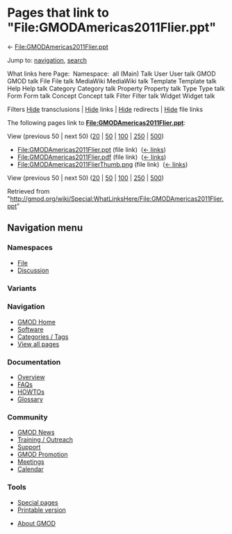 <div id="mw-page-base" class="noprint">

</div>

<div id="mw-head-base" class="noprint">

</div>

<div id="content" class="mw-body" role="main">

<span id="top"></span>

<div id="mw-js-message" style="display:none;">

</div>



# <span dir="auto">Pages that link to "File:GMODAmericas2011Flier.ppt"</span>

<div id="bodyContent">

<div id="contentSub">

←
[File:GMODAmericas2011Flier.ppt](/wiki/File:GMODAmericas2011Flier.ppt "File:GMODAmericas2011Flier.ppt")

</div>

<div id="jump-to-nav" class="mw-jump">

Jump to: [navigation](#mw-navigation), [search](#p-search)

</div>

<div id="mw-content-text">

What links here Page:  Namespace:  all (Main) Talk User User talk GMOD
GMOD talk File File talk MediaWiki MediaWiki talk Template Template talk
Help Help talk Category Category talk Property Property talk Type Type
talk Form Form talk Concept Concept talk Filter Filter talk Widget
Widget talk

Filters
[Hide](/mediawiki/index.php?title=Special:WhatLinksHere/File:GMODAmericas2011Flier.ppt&hidetrans=1 "Special:WhatLinksHere/File:GMODAmericas2011Flier.ppt")
transclusions \|
[Hide](/mediawiki/index.php?title=Special:WhatLinksHere/File:GMODAmericas2011Flier.ppt&hidelinks=1 "Special:WhatLinksHere/File:GMODAmericas2011Flier.ppt")
links \|
[Hide](/mediawiki/index.php?title=Special:WhatLinksHere/File:GMODAmericas2011Flier.ppt&hideredirs=1 "Special:WhatLinksHere/File:GMODAmericas2011Flier.ppt")
redirects \|
[Hide](/mediawiki/index.php?title=Special:WhatLinksHere/File:GMODAmericas2011Flier.ppt&hideimages=1 "Special:WhatLinksHere/File:GMODAmericas2011Flier.ppt")
file links

The following pages link to
**[File:GMODAmericas2011Flier.ppt](/wiki/File:GMODAmericas2011Flier.ppt "File:GMODAmericas2011Flier.ppt")**:

View (previous 50 \| next 50)
([20](/mediawiki/index.php?title=Special:WhatLinksHere/File:GMODAmericas2011Flier.ppt&limit=20 "Special:WhatLinksHere/File:GMODAmericas2011Flier.ppt")
\|
[50](/mediawiki/index.php?title=Special:WhatLinksHere/File:GMODAmericas2011Flier.ppt&limit=50 "Special:WhatLinksHere/File:GMODAmericas2011Flier.ppt")
\|
[100](/mediawiki/index.php?title=Special:WhatLinksHere/File:GMODAmericas2011Flier.ppt&limit=100 "Special:WhatLinksHere/File:GMODAmericas2011Flier.ppt")
\|
[250](/mediawiki/index.php?title=Special:WhatLinksHere/File:GMODAmericas2011Flier.ppt&limit=250 "Special:WhatLinksHere/File:GMODAmericas2011Flier.ppt")
\|
[500](/mediawiki/index.php?title=Special:WhatLinksHere/File:GMODAmericas2011Flier.ppt&limit=500 "Special:WhatLinksHere/File:GMODAmericas2011Flier.ppt"))

- [File:GMODAmericas2011Flier.ppt](/wiki/File:GMODAmericas2011Flier.ppt "File:GMODAmericas2011Flier.ppt")
  (file link) ‎ <span class="mw-whatlinkshere-tools">([←
  links](/mediawiki/index.php?title=Special:WhatLinksHere&target=File%3AGMODAmericas2011Flier.ppt "Special:WhatLinksHere"))</span>
- [File:GMODAmericas2011Flier.pdf](/wiki/File:GMODAmericas2011Flier.pdf "File:GMODAmericas2011Flier.pdf")
  (file link) ‎ <span class="mw-whatlinkshere-tools">([←
  links](/mediawiki/index.php?title=Special:WhatLinksHere&target=File%3AGMODAmericas2011Flier.pdf "Special:WhatLinksHere"))</span>
- [File:GMODAmericas2011FlierThumb.png](/wiki/File:GMODAmericas2011FlierThumb.png "File:GMODAmericas2011FlierThumb.png")
  (file link) ‎ <span class="mw-whatlinkshere-tools">([←
  links](/mediawiki/index.php?title=Special:WhatLinksHere&target=File%3AGMODAmericas2011FlierThumb.png "Special:WhatLinksHere"))</span>

View (previous 50 \| next 50)
([20](/mediawiki/index.php?title=Special:WhatLinksHere/File:GMODAmericas2011Flier.ppt&limit=20 "Special:WhatLinksHere/File:GMODAmericas2011Flier.ppt")
\|
[50](/mediawiki/index.php?title=Special:WhatLinksHere/File:GMODAmericas2011Flier.ppt&limit=50 "Special:WhatLinksHere/File:GMODAmericas2011Flier.ppt")
\|
[100](/mediawiki/index.php?title=Special:WhatLinksHere/File:GMODAmericas2011Flier.ppt&limit=100 "Special:WhatLinksHere/File:GMODAmericas2011Flier.ppt")
\|
[250](/mediawiki/index.php?title=Special:WhatLinksHere/File:GMODAmericas2011Flier.ppt&limit=250 "Special:WhatLinksHere/File:GMODAmericas2011Flier.ppt")
\|
[500](/mediawiki/index.php?title=Special:WhatLinksHere/File:GMODAmericas2011Flier.ppt&limit=500 "Special:WhatLinksHere/File:GMODAmericas2011Flier.ppt"))

</div>

<div class="printfooter">

Retrieved from
"<http://gmod.org/wiki/Special:WhatLinksHere/File:GMODAmericas2011Flier.ppt>"

</div>

<div id="catlinks" class="catlinks catlinks-allhidden">

</div>

<div class="visualClear">

</div>

</div>

</div>

<div id="mw-navigation">

## Navigation menu

<div id="mw-head">



<div id="left-navigation">

<div id="p-namespaces" class="vectorTabs" role="navigation"
aria-labelledby="p-namespaces-label">

### Namespaces

- <span id="ca-nstab-image"><a href="/wiki/File:GMODAmericas2011Flier.ppt" accesskey="c"
  title="View the file page [c]">File</a></span>
- <span id="ca-talk"><a
  href="/mediawiki/index.php?title=File_talk:GMODAmericas2011Flier.ppt&amp;action=edit&amp;redlink=1"
  accesskey="t"
  title="Discussion about the content page [t]">Discussion</a></span>

</div>

<div id="p-variants" class="vectorMenu emptyPortlet" role="navigation"
aria-labelledby="p-variants-label">

### 

### Variants[](#)

<div class="menu">

</div>

</div>

</div>





</div>

</div>

</div>

<div id="mw-panel">

<div id="p-logo" role="banner">

<a href="/wiki/Main_Page"
style="background-image: url(http://gmod.org/images/GMOD-cogs.png);"
title="Visit the main page"></a>

</div>

<div id="p-Navigation" class="portal" role="navigation"
aria-labelledby="p-Navigation-label">

### Navigation

<div class="body">

- <span id="n-GMOD-Home">[GMOD Home](/wiki/Main_Page)</span>
- <span id="n-Software">[Software](/wiki/GMOD_Components)</span>
- <span id="n-Categories-.2F-Tags">[Categories /
  Tags](/wiki/Categories)</span>
- <span id="n-View-all-pages">[View all
  pages](/wiki/Special:AllPages)</span>

</div>

</div>

<div id="p-Documentation" class="portal" role="navigation"
aria-labelledby="p-Documentation-label">

### Documentation

<div class="body">

- <span id="n-Overview">[Overview](/wiki/Overview)</span>
- <span id="n-FAQs">[FAQs](/wiki/Category:FAQ)</span>
- <span id="n-HOWTOs">[HOWTOs](/wiki/Category:HOWTO)</span>
- <span id="n-Glossary">[Glossary](/wiki/Glossary)</span>

</div>

</div>

<div id="p-Community" class="portal" role="navigation"
aria-labelledby="p-Community-label">

### Community

<div class="body">

- <span id="n-GMOD-News">[GMOD News](/wiki/GMOD_News)</span>
- <span id="n-Training-.2F-Outreach">[Training /
  Outreach](/wiki/Training_and_Outreach)</span>
- <span id="n-Support">[Support](/wiki/Support)</span>
- <span id="n-GMOD-Promotion">[GMOD
  Promotion](/wiki/GMOD_Promotion)</span>
- <span id="n-Meetings">[Meetings](/wiki/Meetings)</span>
- <span id="n-Calendar">[Calendar](/wiki/Calendar)</span>

</div>

</div>

<div id="p-tb" class="portal" role="navigation"
aria-labelledby="p-tb-label">

### Tools

<div class="body">

- <span id="t-specialpages"><a href="/wiki/Special:SpecialPages" accesskey="q"
  title="A list of all special pages [q]">Special pages</a></span>
- <span id="t-print"><a
  href="/mediawiki/index.php?title=Special:WhatLinksHere/File:GMODAmericas2011Flier.ppt&amp;printable=yes"
  rel="alternate" accesskey="p"
  title="Printable version of this page [p]">Printable version</a></span>

</div>

</div>

</div>

</div>

<div id="footer" role="contentinfo">

- <span id="footer-places-about">[About
  GMOD](/wiki/GMOD:About "GMOD:About")</span>

<!-- -->






</div>

